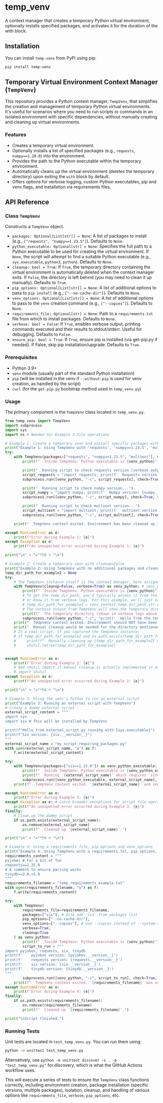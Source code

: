 # temp_venv
A context manager that creates a temporary Python virtual environment, optionally installs specified packages, and activates it for the duration of the with block.

## Installation

You can install `temp-venv` from PyPI using pip:

```bash
pip install temp-venv
```

## Temporary Virtual Environment Context Manager (`TempVenv`)

This repository provides a Python context manager, `TempVenv`, that simplifies the creation and management of temporary Python virtual environments. It's useful for scenarios where you need to run scripts or commands in an isolated environment with specific dependencies, without manually creating and cleaning up virtual environments.

### Features

-   Creates a temporary virtual environment.
-   Optionally installs a list of specified packages (e.g., `requests`, `numpy==1.20.0`) into the environment.
-   Provides the path to the Python executable within the temporary environment.
-   Automatically cleans up the virtual environment (deletes the temporary directory) upon exiting the `with` block by default.
-   Offers options for verbose logging, custom Python executables, pip and venv flags, and installation via requirements files.

## API Reference

### Class `TempVenv`

Constructs a `TempVenv` object.

*   `packages: Optional[List[str]] = None`: A list of packages to install (e.g., `["requests", "numpy==1.23.5"]`). Defaults to `None`.
*   `python_executable: Optional[str] = None`: Specifies the full path to a Python executable to be used for creating the virtual environment. If `None`, the script will attempt to find a suitable Python executable (e.g., `sys.executable`, `python3`, `python`). Defaults to `None`.
*   `cleanup: bool = True`: If `True`, the temporary directory containing the virtual environment is automatically deleted when the context manager exits. If `False`, the directory is left behind (you may need to clean it up manually). Defaults to `True`.
*   `pip_options: Optional[List[str]] = None`: A list of additional options to pass to `pip install` (e.g., `["--no-cache-dir"]`). Defaults to `None`.
*   `venv_options: Optional[List[str]] = None`: A list of additional options to pass to the `venv` creation command (e.g., `["--copies"]`). Defaults to `None`.
*   `requirements_file: Optional[str] = None`: Path to a `requirements.txt` file from which to install packages. Defaults to `None`.
*   `verbose: bool = False`: If `True`, enables verbose output, printing commands executed and their results to stdout/stderr. Useful for debugging. Defaults to `False`.
*   `ensure_pip: bool = True`: If `True`, ensure pip is installed (via get-pip.py if needed). If False, skip pip installation/upgrade. Defaults to `True`.

### Prerequisites

-   Python 3.9+
-   `venv` module (usually part of the standard Python installation)
-   `pip` (will be installed in the venv if `--without-pip` is used for venv creation, as handled by the script)
-   `curl` (for the `get-pip.py` bootstrap method used in `temp_venv.py`)

### Usage

The primary component is the `TempVenv` class located in `temp_venv.py`.

```python
from temp_venv import TempVenv
import subprocess
import sys
import os # Needed for Example 3 file operations

# Example 1: Create a temporary venv and install specific packages with verbose output
print("Example 1: Using TempVenv with 'requests', 'numpy==1.23.5', 'multiext', and verbose=True")
try:
    with TempVenv(packages=["requests", "numpy==1.23.5", "multiext"], verbose=True) as venv_python:
        print(f"  Inside TempVenv: Python executable is {venv_python}")

        print("  Running script to check requests version (verbose output from TempVenv should be visible above)...")
        script_requests = "import requests; print(f'  Requests version: {requests.__version__}')"
        subprocess.run([venv_python, "-c", script_requests], check=True, text=True)

        print("  Running script to check numpy version...")
        script_numpy = "import numpy; print(f'  Numpy version: {numpy.__version__}')"
        subprocess.run([venv_python, "-c", script_numpy], check=True, text=True)

        print("  Running script to check multiext version...")
        script_multiext = "import multiext; print(f'  multiext version: {multiext.__version__}')"
        subprocess.run([venv_python, "-c", script_multiext], check=True, text=True)

    print("  TempVenv context exited. Environment has been cleaned up.")

except RuntimeError as e:
    print(f"Error during Example 1: {e}")
except Exception as e:
    print(f"An unexpected error occurred during Example 1: {e}")

print("\n" + "="*50 + "\n")

# Example 2: Create a temporary venv with cleanup=False
print("Example 2: Using TempVenv with no additional packages and cleanup=False")
temp_dir_path_for_example2 = None
try:
    # The TempVenv instance itself is the context manager, here assigned to 'venv_context'
    with TempVenv(cleanup=False, verbose=True) as venv_python: # venv_python is the path to the executable
        print(f"  Inside TempVenv: Python executable is {venv_python}")
        # To get the temp_dir_path, you'd typically access it from the TempVenv object if it stores it,
        # or know it from verbose logs. For this example, we'll just note it should persist.
        # temp_dir_path_for_example2 = venv_context.temp_dir_path_str # If TempVenv instance was captured and exposed it
        # The verbose output from TempVenv will show the temporary directory path.
        print(f"  The temporary directory (shown in verbose logs above) should NOT be cleaned up automatically.")
        subprocess.run([venv_python, "-c", "print('  Hello from the temporary venv that will persist!')"], check=True, text=True)
    print("  TempVenv context exited. Environment should NOT have been cleaned up.")
    print("  Manual cleanup would be needed for the directory mentioned in the verbose logs if this were a real scenario.")
    # In a real script, if you captured the TempVenv instance:
    # if temp_dir_path_for_example2 and os.path.exists(temp_dir_path_for_example2):
    #     print(f"  Manually cleaning up {temp_dir_path_for_example2} now for the sake of example completion.")
    #     shutil.rmtree(temp_dir_path_for_example2)


except RuntimeError as e:
    print(f"Error during Example 2: {e}")
    # Add shutil import if manual cleanup is actually implemented in example
    # import shutil
except Exception as e:
    print(f"An unexpected error occurred during Example 2: {e}")

print("\n" + "="*50 + "\n")

# Example 3: Using the venv's Python to run an external script
print("Example 3: Running an external script with TempVenv")
# Create a dummy external script
external_script_content = """
import sys
import six # This will be installed by TempVenv

print(f"Hello from external_script.py running with {sys.executable}")
print(f"Six version: {six.__version__}")
"""
external_script_name = "my_script_requiring_packages.py"
with open(external_script_name, "w") as f:
    f.write(external_script_content)

try:
    with TempVenv(packages=["six==1.15.0"]) as venv_python_executable:
        print(f"  Inside TempVenv: Python executable is {venv_python_executable}")
        print(f"  Running '{external_script_name}' which requires 'six==1.15.0'")
        subprocess.run([venv_python_executable, external_script_name], check=True, text=True)
    print(f"  TempVenv context exited. '{external_script_name}' and venv are cleaned up (script is not part of venv).")

except RuntimeError as e:
    print(f"Error during Example 3: {e}")
except Exception as e: # Catch broader exceptions for script file operations
    print(f"An unexpected error occurred during Example 3: {e}")
finally:
    # Clean up the dummy script
    if os.path.exists(external_script_name):
        os.remove(external_script_name)
        print(f"  Cleaned up '{external_script_name}'.")

print("\n" + "="*50 + "\n")

# Example 4: Using a requirements file, pip_options and venv_options
print("Example 4: Using TempVenv with a requirements.txt, pip_options, and verbose output")
requirements_content = """
pyjokes # For a bit of fun
requests==2.25.0
# A comment to ensure parsing works
tinydb>=3.0,<5.0
"""
requirements_filename = "temp_requirements_example.txt"
with open(requirements_filename, "w") as f:
    f.write(requirements_content)

try:
    with TempVenv(
        requirements_file=requirements_filename,
        packages=["six"], # Also add 'six' from packages list
        pip_options=["--no-cache-dir"],
        venv_options=["--copies"], # Use --copies instead of --system-site-packages for easier testing
        verbose=True,
        cleanup=True
    ) as venv_python:
        print(f"  Inside TempVenv: Python executable is {venv_python}")
        script_to_run = """
import pyjokes, requests, six, tinydb
print(f'    pyjokes version: {pyjokes.__version__}')
print(f'    requests version: {requests.__version__}')
print(f'    six version: {six.__version__}')
print(f'    tinydb version: {tinydb.__version__}')
"""
        subprocess.run([venv_python, "-c", script_to_run], check=True, text=True)
    print(f"  TempVenv context exited. '{requirements_filename}' was used and venv cleaned up.")
except RuntimeError as e:
    print(f"Error during Example 4: {e}")
finally:
    if os.path.exists(requirements_filename):
        os.remove(requirements_filename)
        print(f"  Cleaned up '{requirements_filename}'.")

print("\nScript finished.")
```

### Running Tests

Unit tests are located in `test_temp_venv.py`. You can run them using:

```bash
python -m unittest test_temp_venv.py
```
Alternatively, use `python -m unittest discover -s . -p "test_temp_venv.py"` for discovery, which is what the GitHub Actions workflow uses.

This will execute a series of tests to ensure the `TempVenv` class functions correctly, including environment creation, package installation (specific versions, multiple packages), isolation, cleanup, and handling of various options like `requirements_file`, `verbose`, `pip_options`, etc.
